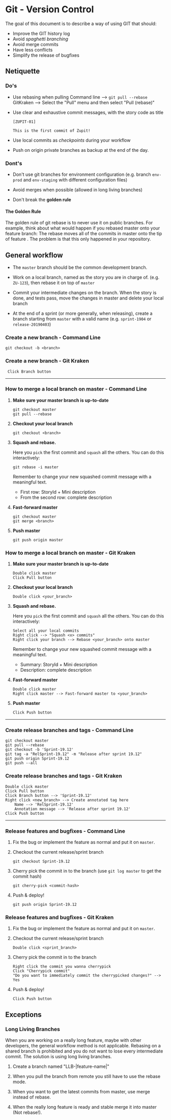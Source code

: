 # Git - Version Control

The goal of this document is to describe a way of using GIT that
should:

- Improve the GIT history log
- Avoid *spaghetti branching*
- Avoid merge commits
- Have less conflicts
- Simplify the release of bugfixes

## Netiquette

### Do's

- Use rebasing when pulling
      Command line --> `git pull --rebase`
      GitKraken         --> Select the "Pull" menu and then select "Pull (rebase)"

- Use clear and exhaustive commit messages, with the story code as
  title

  ```
  [ZUPIT-01]

  This is the first commit of Zupit!
  ```

- Use local commits as *checkpoints* during your workflow

- Push on origin private branches as backup at the end of the day.

### Dont's

- Don't use git branches for environment configuration (e.g. branch
  `env-prod` and `env-staging` with different configuration files)

- Avoid merges when possible (allowed in long living branches)

- Don't break the **golden rule**

#### The Golden Rule

The golden rule of git rebase is to never use it on public
branches. For example, think about what would happen if you rebased
master onto your feature branch: The rebase moves all of the commits
in master onto the tip of feature . The problem is that this only
happened in your repository.

## General workflow

- The `master` branch should be the common development branch.

- Work on a local branch, named as the story you are in charge
  of. (e.g. `ZU-123`), then rebase it on top of `master`

- Commit your intermediate changes on the branch. When the story is
  done, and tests pass, move the changes in master and delete your
  local branch

- At the end of a sprint (or more generally, when releasing), create a
  branch starting from `master` with a valid name (e.g. `sprint-1904`
  or `release-20190403`)

### Create a new branch - Command Line

  ```
  git checkout -b <branch>
  ```
### Create a new branch - Git Kraken
  ```
   Click Branch button
  ```

------------


### How to merge a local branch on master - Command Line

1. **Make sure your master branch is up-to-date**

    ```
    git checkout master
    git pull --rebase
    ```

2. **Checkout your local branch**

    ```
    git checkout <branch>
    ```

3. **Squash and rebase.**

    Here you `pick` the first commit and `squash` all the others. You
    can do this interactively:

    ```
    git rebase -i master
    ```

    Remember to change your new squashed commit message with a
    meaningful text.
    - First row: StoryId + Mini description
    - From the second row: complete description  

4. **Fast-forward master**

    ```
    git checkout master
    git merge <branch>
    ```

5. **Push master**

    ```
    git push origin master
    ```

### How to merge a local branch on master - Git Kraken

1. **Make sure your master branch is up-to-date**
    ```
    Double click master
    Click Pull button
    ```

2. **Checkout your local branch**
    ```
    Double click <your_branch>
    ```

3. **Squash and rebase.**

    Here you `pick` the first commit and `squash` all the others. You
    can do this interactively:
    ```
    Select all your local commits
    Right click --> "Squash <x> commits"
    Right click your branch --> Rebase <your_branch> onto master
    ```
    Remember to change your new squashed commit message with a
    meaningful text.
    - Summary: StoryId + Mini description
    - Description: complete description

4. **Fast-forward master**
    ```
    Double click master
    Right click master --> Fast-forward master to <your_branch>
    ```

5. **Push master**
    ```
    Click Push button
    ```

------------


### Create release branches and tags - Command Line

   ```
   git checkout master
   git pull --rebase
   git checkout -b 'Sprint-19.12'
   git tag -a "RelSprint-19.12" -m "Release after sprint 19.12"
   git push origin Sprint-19.12
   git push --all
   ```
   

### Create release branches and tags - Git Kraken
   ```
   Double click master
   Click Pull button
   Click Branch button --> 'Sprint-19.12'
   Right click <new_branch> --> Create annotated tag here
       Name --> 'RelSprint-19.12'
       Annotation message --> 'Release after sprint 19.12'
   Click Push button
   ```

------------


### Release features and bugfixes - Command Line

1. Fix the bug or implement the feature as normal and put it on `master`.

2. Checkout the current release/sprint branch

   ```
   git checkout Sprint-19.12
   ```

3. Cherry pick the commit in to the branch (use ```git log master```
   to get the commit hash)

   ```
   git cherry-pick <commit-hash>
   ```

4. Push & deploy!

   ```
   git push origin Sprint-19.12
   ```

### Release features and bugfixes - Git Kraken

1. Fix the bug or implement the feature as normal and put it on `master`.

2. Checkout the current release/sprint branch

   ```
   Double click <sprint_branch>
   ```

3. Cherry pick the commit in to the branch

   ```
   Right click the commit you wanna cherrypick
   Click "Cherrypick commit"
   "Do you want to immediately commit the cherrypicked changes?" --> Yes
   ```

4. Push & deploy!

   ```
   Click Push button
   ```

## Exceptions

### Long Living Branches

When you are working on a really long feature, maybe with other developers, the general workflow method is not applicable.
Rebasing on a shared branch is prohibited and you do not want to lose every intermediate commit.
The solution is using long living branches.

1. Create a branch named "LLB-|feature-name|"

2. When you pull the branch from remote you still have to use the rebase mode.

3. When you want to get the latest commits from master, use merge instead of rebase.

4. When the really long feature is ready and stable merge it into master (Not rebase!). 
